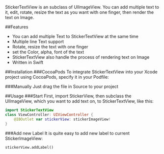 StickerTextView is an subclass of UIImageView. You can add multiple text to it, edit, rotate, resize the text as you want with one finger, then render the text on Image.

##Features
* You can add multiple Text to StickerTextView at the same time
* Multiple line Text support
* Rotate, resize the text with one finger
* set the Color, alpha, font of the text
* StickerTextView also handle the process of rendering text on Image
* Written in Swift

##Installation
###CocoaPods
To integrate StickerTextView into your Xcode project using CocoaPods, specify it in your Podfile:


###Manually
Just drag the file in Source to your project

##Usage
###Start
First, import StickerView, then subclass the UIImageView, which you want to add text on, to StickerTextView, like this:

```Swift
import StickerTextView
class ViewController: UIViewController {
	@IBOutlet var stickerView: stickerImageView!
}
```
###Add new Label
It is quite easy to add new label to current StickerImageView:
```
stickerView.addLabel()
```

###